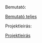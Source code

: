 Bemutató:
<p><a href="https://github.com/lukrecia602/project/blob/documentation/Valutav%C3%A1lt%C3%B3_teljes_t%C3%B6m%C3%B6ritett.pptx">Bemutató teljes</a></p>
Projektleirás:
<p><a href="https://github.com/lukrecia602/project/blob/documentation/Projektfeladat%20leir%C3%A1s.docx">Projektleirás</a></p>
